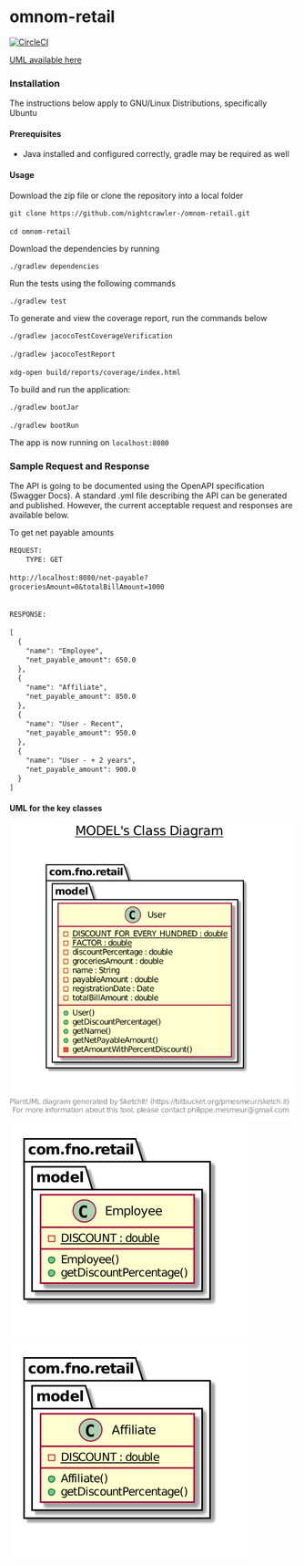 # omnom-retail

[![CircleCI](https://circleci.com/gh/nightcrawler-/omnom-retail.svg?style=svg)](https://circleci.com/gh/nightcrawler-/omnom-retail)

[UML available here](files/retail.pdf)

### Installation

The instructions below apply to GNU/Linux Distributions, specifically Ubuntu

#### Prerequisites

* Java installed and configured correctly, gradle may be required as well

#### Usage

Download the zip file or clone the repository into a local folder

```
git clone https://github.com/nightcrawler-/omnom-retail.git

cd omnom-retail

```

Download the dependencies by running

```
./gradlew dependencies
```

Run the tests using the following commands

``` 
./gradlew test
```

To generate and view the coverage report, run the commands below

```
./gradlew jacocoTestCoverageVerification

./gradlew jacocoTestReport

xdg-open build/reports/coverage/index.html

```

To build and run the application:

```
./gradlew bootJar

./gradlew bootRun
```

The app is now running on `localhost:8080`

### Sample Request and Response
The API is going to be documented using the OpenAPI specification (Swagger Docs). A standard .yml file describing the API can be generated and published. 
However, the current acceptable request and responses are available below.

To get net payable amounts

```
REQUEST:
    TYPE: GET

http://localhost:8080/net-payable?groceriesAmount=0&totalBillAmount=1000


RESPONSE:

[
  {
    "name": "Employee",
    "net_payable_amount": 650.0
  },
  {
    "name": "Affiliate",
    "net_payable_amount": 850.0
  },
  {
    "name": "User - Recent",
    "net_payable_amount": 950.0
  },
  {
    "name": "User - + 2 years",
    "net_payable_amount": 900.0
  }
]
```

#### UML for the key classes

![User](files/model.png)
![Employee](files/employee.png)
![Affiliate](files/affiliate.png)

